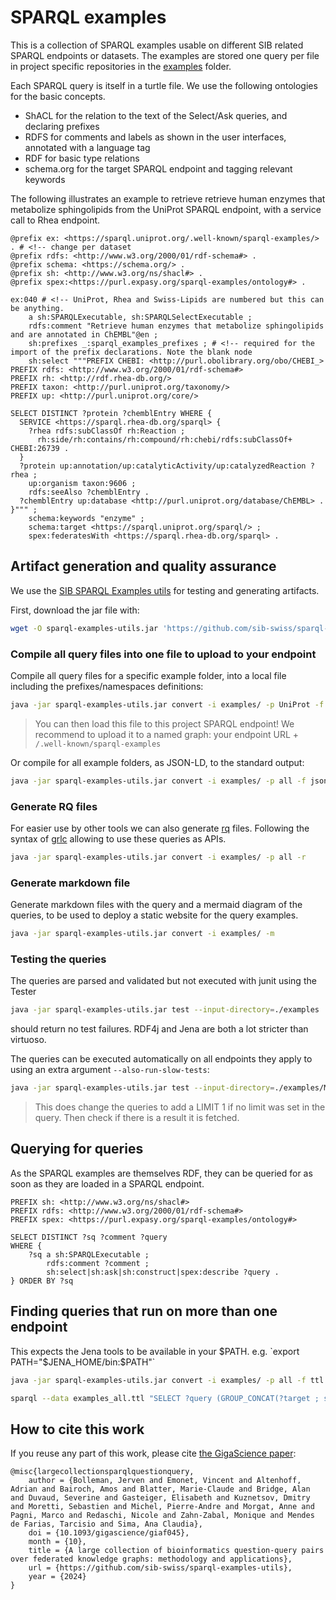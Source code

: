 # SPARQL examples

This is a collection of SPARQL examples usable on different SIB related SPARQL endpoints or datasets. The examples are stored one query per file in project specific repositories in the [examples](https://github.com/sib-swiss/sparql-examples/tree/master/examples) folder.

Each SPARQL query is itself in a turtle file. We use the following ontologies for the basic concepts.

* ShACL for the relation to the text of the Select/Ask queries, and declaring prefixes
* RDFS for comments and labels as shown in the user interfaces, annotated with a language tag
* RDF for basic type relations
* schema.org for the target SPARQL endpoint and tagging relevant keywords

The following illustrates an example to retrieve retrieve human enzymes that metabolize sphingolipids from the UniProt SPARQL endpoint, with a service call to Rhea endpoint.

```turtle
@prefix ex: <https://sparql.uniprot.org/.well-known/sparql-examples/> . # <!-- change per dataset
@prefix rdfs: <http://www.w3.org/2000/01/rdf-schema#> .
@prefix schema: <https://schema.org/> .
@prefix sh: <http://www.w3.org/ns/shacl#> .
@prefix spex:<https://purl.expasy.org/sparql-examples/ontology#> .

ex:040 # <!-- UniProt, Rhea and Swiss-Lipids are numbered but this can be anything.
	a sh:SPARQLExecutable, sh:SPARQLSelectExecutable ;
    rdfs:comment "Retrieve human enzymes that metabolize sphingolipids and are annotated in ChEMBL"@en ;
    sh:prefixes _:sparql_examples_prefixes ; # <!-- required for the import of the prefix declarations. Note the blank node
    sh:select """PREFIX CHEBI: <http://purl.obolibrary.org/obo/CHEBI_>
PREFIX rdfs: <http://www.w3.org/2000/01/rdf-schema#>
PREFIX rh: <http://rdf.rhea-db.org/>
PREFIX taxon: <http://purl.uniprot.org/taxonomy/>
PREFIX up: <http://purl.uniprot.org/core/>

SELECT DISTINCT ?protein ?chemblEntry WHERE {
  SERVICE <https://sparql.rhea-db.org/sparql> {
    ?rhea rdfs:subClassOf rh:Reaction ;
      rh:side/rh:contains/rh:compound/rh:chebi/rdfs:subClassOf+ CHEBI:26739 .
  }
  ?protein up:annotation/up:catalyticActivity/up:catalyzedReaction ?rhea ;
    up:organism taxon:9606 ;
    rdfs:seeAlso ?chemblEntry .
  ?chemblEntry up:database <http://purl.uniprot.org/database/ChEMBL> .
}""" ;
    schema:keywords "enzyme" ;
    schema:target <https://sparql.uniprot.org/sparql/> ;
    spex:federatesWith <https://sparql.rhea-db.org/sparql> .
```

## Artifact generation and quality assurance

We use the [SIB SPARQL Examples utils](https://github.com/sib-swiss/sparql-examples-utils/) for testing and generating artifacts.

First, download the jar file with:

```bash
wget -O sparql-examples-utils.jar 'https://github.com/sib-swiss/sparql-examples-utils/releases/download/v2.0.19/sparql-examples-utils-2.0.19-uber.jar'
```

### Compile all query files into one file to upload to your endpoint

Compile all query files for a specific example folder, into a local file including the prefixes/namespaces definitions:

```bash
java -jar sparql-examples-utils.jar convert -i examples/ -p UniProt -f ttl > examples_UniProt.ttl
```

> You can then load this file to this project SPARQL endpoint! We recommend to upload it to a named graph: your endpoint URL + `/.well-known/sparql-examples`

Or compile for all example folders, as JSON-LD, to the standard output:

```bash
java -jar sparql-examples-utils.jar convert -i examples/ -p all -f jsonld
```

### Generate RQ files

For easier use by other tools we can also generate [rq](https://www.w3.org/TR/2013/REC-sparql11-query-20130321/#mediaType) files. Following the syntax of [grlc](https://grlc.io/) allowing to use these queries as APIs.
```bash
java -jar sparql-examples-utils.jar convert -i examples/ -p all -r
```

### Generate markdown file

Generate markdown files with the query and a mermaid diagram of the queries, to be used to deploy a static website for the query examples.

```bash
java -jar sparql-examples-utils.jar convert -i examples/ -m
```

### Testing the queries

The queries are parsed and validated but not executed with junit using the Tester

```bash
java -jar sparql-examples-utils.jar test --input-directory=./examples
```

should return no test failures. RDF4j and Jena are both a lot stricter than virtuoso.

The queries can be executed automatically on all endpoints they apply to using an extra argument `--also-run-slow-tests`:

```bash
java -jar sparql-examples-utils.jar test --input-directory=./examples/MetaNetX --also-run-slow-tests
```

> This does change the queries to add a LIMIT 1 if no limit was set in the query. Then check if there is a result it is fetched.

## Querying for queries

As the SPARQL examples are themselves RDF, they can be queried for as soon as they are loaded in a SPARQL endpoint.
```sparql
PREFIX sh: <http://www.w3.org/ns/shacl#>
PREFIX rdfs: <http://www.w3.org/2000/01/rdf-schema#>
PREFIX spex: <https://purl.expasy.org/sparql-examples/ontology#>

SELECT DISTINCT ?sq ?comment ?query
WHERE {
    ?sq a sh:SPARQLExecutable ;
        rdfs:comment ?comment ;
        sh:select|sh:ask|sh:construct|spex:describe ?query .
} ORDER BY ?sq
```

## Finding queries that run on more than one endpoint

This expects the Jena tools to be available in your $PATH. e.g. `export PATH="$JENA_HOME/bin:$PATH"`

```bash
java -jar sparql-examples-utils.jar convert -i examples/ -p all -f ttl > examples_all.ttl

sparql --data examples_all.ttl "SELECT ?query (GROUP_CONCAT(?target ; separator=', ') AS ?targets) WHERE { ?query <https://schema.org/target> ?target } GROUP BY ?query HAVING (COUNT(DISTINCT ?target) > 1) "
```

## How to cite this work

If you reuse any part of this work, please cite [the GigaScience paper](https://academic.oup.com/gigascience/article/doi/10.1093/gigascience/giaf045/8133871):

```
@misc{largecollectionsparqlquestionquery,
    author = {Bolleman, Jerven and Emonet, Vincent and Altenhoff, Adrian and Bairoch, Amos and Blatter, Marie-Claude and Bridge, Alan and Duvaud, Severine and Gasteiger, Elisabeth and Kuznetsov, Dmitry and Moretti, Sebastien and Michel, Pierre-Andre and Morgat, Anne and Pagni, Marco and Redaschi, Nicole and Zahn-Zabal, Monique and Mendes de Farias, Tarcisio and Sima, Ana Claudia},
    doi = {10.1093/gigascience/giaf045},
    month = {10},
    title = {A large collection of bioinformatics question-query pairs over federated knowledge graphs: methodology and applications},
    url = {https://github.com/sib-swiss/sparql-examples-utils},
    year = {2024}
}
```
